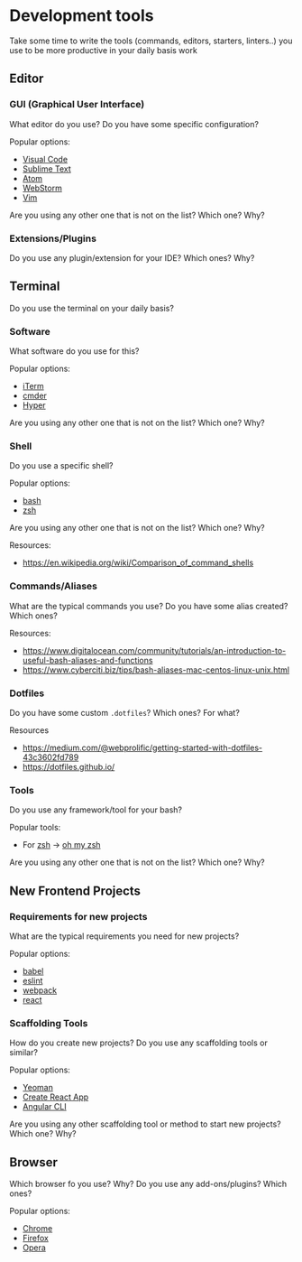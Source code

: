 # Development tools

Take some time to write the tools (commands, editors, starters, linters..) you use to be more productive in your daily basis work

## Editor

### GUI (Graphical User Interface)
What editor do you use? Do you have some specific configuration?

Popular options: 
- [Visual Code](https://code.visualstudio.com/)
- [Sublime Text](https://www.sublimetext.com/)
- [Atom](https://atom.io/)
- [WebStorm](https://www.jetbrains.com/webstorm/)
- [Vim](https://www.vim.org/)

Are you using any other one that is not on the list? Which one? Why?

### Extensions/Plugins
Do you use any plugin/extension for your IDE? Which ones? Why?

## Terminal
Do you use the terminal on your daily basis? 

### Software 
What software do you use for this? 

Popular options: 
- [iTerm](https://iterm2.com/)
- [cmder](http://cmder.net/)
- [Hyper](https://hyper.is/)

Are you using any other one that is not on the list? Which one? Why?

### Shell
Do you use a specific shell? 

Popular options: 
- [bash](https://www.gnu.org/software/bash/manual/bash.html)
- [zsh](http://zsh.sourceforge.net/Doc/Release/zsh_toc.html#SEC_Contents)

Are you using any other one that is not on the list? Which one? Why?

Resources: 
- https://en.wikipedia.org/wiki/Comparison_of_command_shells

### Commands/Aliases
What are the typical commands you use? Do you have some alias created? Which ones? 

Resources: 
- https://www.digitalocean.com/community/tutorials/an-introduction-to-useful-bash-aliases-and-functions
- https://www.cyberciti.biz/tips/bash-aliases-mac-centos-linux-unix.html

### Dotfiles

Do you have some custom `.dotfiles`? Which ones? For what?

Resources
- https://medium.com/@webprolific/getting-started-with-dotfiles-43c3602fd789
- https://dotfiles.github.io/

### Tools
Do you use any framework/tool for your bash?

Popular tools: 
- For [zsh](http://zsh.sourceforge.net/Doc/Release/zsh_toc.html#SEC_Contents) → [oh my zsh](http://ohmyz.sh/)

Are you using any other one that is not on the list? Which one? Why?

## New Frontend Projects

### Requirements for new projects
What are the typical requirements you need for new projects?

Popular options: 
- [babel](https://babeljs.io/)
- [eslint](https://eslint.org/)
- [webpack](https://webpack.js.org/)
- [react](https://webpack.js.org/)

### Scaffolding Tools
How do you create new projects? Do you use any scaffolding tools or similar?

Popular options: 
- [Yeoman](http://yeoman.io/)
- [Create React App](https://github.com/facebook/create-react-app/tree/master)
- [Angular CLI](https://cli.angular.io/)


Are you using any other scaffolding tool or method to start new projects? Which one? Why?

## Browser

Which browser fo you use? Why? Do you use any add-ons/plugins? Which ones?

Popular options: 
- [Chrome](https://www.google.com/chrome/)
- [Firefox](https://www.mozilla.org/en-US/firefox/new/)
- [Opera](https://www.opera.com/es)

